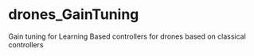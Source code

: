 # drones_GainTuning
Gain tuning for Learning Based controllers for drones based on classical controllers 
